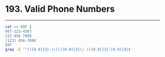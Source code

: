 # 193. Valid Phone Numbers

---

```sh
cat << EOF |
987-123-4567
123 456 7890
(123) 456-7890
EOF
grep -E '^(([0-9]{3}-)|(\([0-9]{3}\) ))[0-9]{3}-[0-9]{4}$'
```
